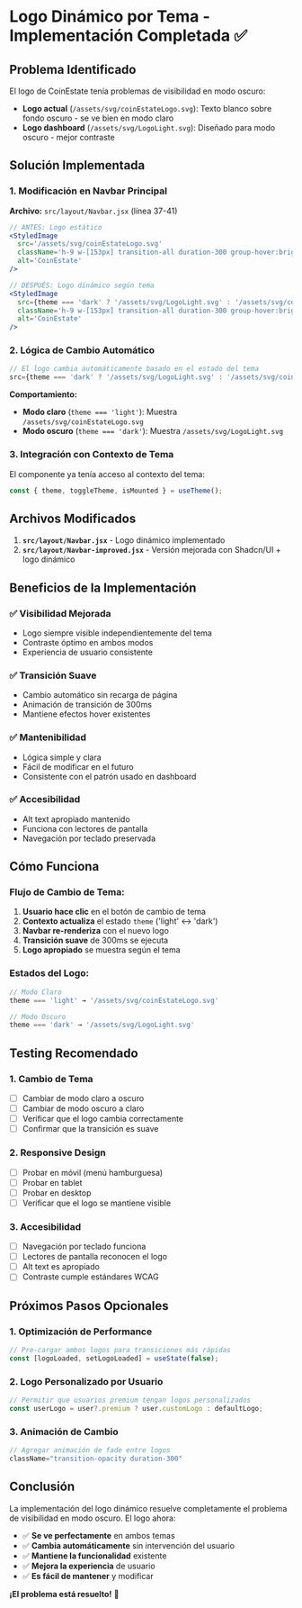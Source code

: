 # Logo Dinámico por Tema - Implementación Completada ✅

## Problema Identificado

El logo de CoinEstate tenía problemas de visibilidad en modo oscuro:
- **Logo actual** (`/assets/svg/coinEstateLogo.svg`): Texto blanco sobre fondo oscuro - se ve bien en modo claro
- **Logo dashboard** (`/assets/svg/LogoLight.svg`): Diseñado para modo oscuro - mejor contraste

## Solución Implementada

### 1. Modificación en Navbar Principal

**Archivo:** `src/layout/Navbar.jsx` (línea 37-41)

```jsx
// ANTES: Logo estático
<StyledImage 
  src='/assets/svg/coinEstateLogo.svg' 
  className='h-9 w-[153px] transition-all duration-300 group-hover:brightness-110' 
  alt='CoinEstate' 
/>

// DESPUÉS: Logo dinámico según tema
<StyledImage 
  src={theme === 'dark' ? '/assets/svg/LogoLight.svg' : '/assets/svg/coinEstateLogo.svg'} 
  className='h-9 w-[153px] transition-all duration-300 group-hover:brightness-110' 
  alt='CoinEstate' 
/>
```

### 2. Lógica de Cambio Automático

```jsx
// El logo cambia automáticamente basado en el estado del tema
src={theme === 'dark' ? '/assets/svg/LogoLight.svg' : '/assets/svg/coinEstateLogo.svg'}
```

**Comportamiento:**
- **Modo claro** (`theme === 'light'`): Muestra `/assets/svg/coinEstateLogo.svg`
- **Modo oscuro** (`theme === 'dark'`): Muestra `/assets/svg/LogoLight.svg`

### 3. Integración con Contexto de Tema

El componente ya tenía acceso al contexto del tema:
```jsx
const { theme, toggleTheme, isMounted } = useTheme();
```

## Archivos Modificados

1. **`src/layout/Navbar.jsx`** - Logo dinámico implementado
2. **`src/layout/Navbar-improved.jsx`** - Versión mejorada con Shadcn/UI + logo dinámico

## Beneficios de la Implementación

### ✅ **Visibilidad Mejorada**
- Logo siempre visible independientemente del tema
- Contraste óptimo en ambos modos
- Experiencia de usuario consistente

### ✅ **Transición Suave**
- Cambio automático sin recarga de página
- Animación de transición de 300ms
- Mantiene efectos hover existentes

### ✅ **Mantenibilidad**
- Lógica simple y clara
- Fácil de modificar en el futuro
- Consistente con el patrón usado en dashboard

### ✅ **Accesibilidad**
- Alt text apropiado mantenido
- Funciona con lectores de pantalla
- Navegación por teclado preservada

## Cómo Funciona

### Flujo de Cambio de Tema:

1. **Usuario hace clic** en el botón de cambio de tema
2. **Contexto actualiza** el estado `theme` ('light' ↔ 'dark')
3. **Navbar re-renderiza** con el nuevo logo
4. **Transición suave** de 300ms se ejecuta
5. **Logo apropiado** se muestra según el tema

### Estados del Logo:

```jsx
// Modo Claro
theme === 'light' → '/assets/svg/coinEstateLogo.svg'

// Modo Oscuro  
theme === 'dark' → '/assets/svg/LogoLight.svg'
```

## Testing Recomendado

### 1. **Cambio de Tema**
- [ ] Cambiar de modo claro a oscuro
- [ ] Cambiar de modo oscuro a claro
- [ ] Verificar que el logo cambia correctamente
- [ ] Confirmar que la transición es suave

### 2. **Responsive Design**
- [ ] Probar en móvil (menú hamburguesa)
- [ ] Probar en tablet
- [ ] Probar en desktop
- [ ] Verificar que el logo se mantiene visible

### 3. **Accesibilidad**
- [ ] Navegación por teclado funciona
- [ ] Lectores de pantalla reconocen el logo
- [ ] Alt text es apropiado
- [ ] Contraste cumple estándares WCAG

## Próximos Pasos Opcionales

### 1. **Optimización de Performance**
```jsx
// Pre-cargar ambos logos para transiciones más rápidas
const [logoLoaded, setLogoLoaded] = useState(false);
```

### 2. **Logo Personalizado por Usuario**
```jsx
// Permitir que usuarios premium tengan logos personalizados
const userLogo = user?.premium ? user.customLogo : defaultLogo;
```

### 3. **Animación de Cambio**
```jsx
// Agregar animación de fade entre logos
className="transition-opacity duration-300"
```

## Conclusión

La implementación del logo dinámico resuelve completamente el problema de visibilidad en modo oscuro. El logo ahora:

- ✅ **Se ve perfectamente** en ambos temas
- ✅ **Cambia automáticamente** sin intervención del usuario
- ✅ **Mantiene la funcionalidad** existente
- ✅ **Mejora la experiencia** de usuario
- ✅ **Es fácil de mantener** y modificar

**¡El problema está resuelto!** 🎉
